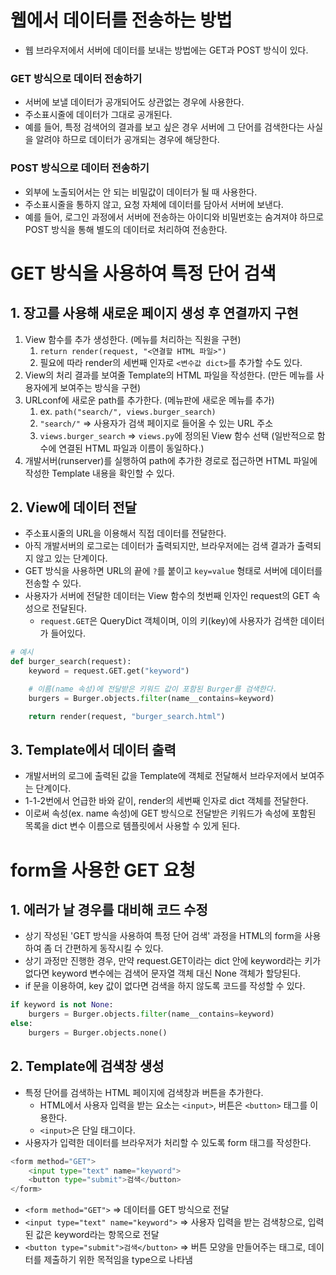 # 웹에서 데이터를 전송하는 방법
- 웹 브라우저에서 서버에 데이터를 보내는 방법에는 GET과 POST 방식이 있다.

### GET 방식으로 데이터 전송하기
- 서버에 보낼 데이터가 공개되어도 상관없는 경우에 사용한다.
- 주소표시줄에 데이터가 그대로 공개된다.
- 예를 들어, 특정 검색어의 결과를 보고 싶은 경우 서버에 그 단어를 검색한다는 사실을 알려야 하므로 데이터가 공개되는 경우에 해당한다.

### POST 방식으로 데이터 전송하기
- 외부에 노출되어서는 안 되는 비밀값이 데이터가 될 때 사용한다.
- 주소표시줄을 통하지 않고, 요청 자체에 데이터를 담아서 서버에 보낸다.
- 예를 들어, 로그인 과정에서 서버에 전송하는 아이디와 비밀번호는 숨겨져야 하므로 POST 방식을 통해 별도의 데이터로 처리하여 전송한다.


# GET 방식을 사용하여 특정 단어 검색
## 1. 장고를 사용해 새로운 페이지 생성 후 연결까지 구현
1. View 함수를 추가 생성한다. (메뉴를 처리하는 직원을 구현)
   1. `return render(request, "<연결할 HTML 파일>")`
   2. 필요에 따라 render의 세번째 인자로 `<변수값 dict>`를 추가할 수도 있다.
2. View의 처리 결과를 보여줄 Template의 HTML 파일을 작성한다. (만든 메뉴를 사용자에게 보여주는 방식을 구현)
3. URLconf에 새로운 path를 추가한다. (메뉴판에 새로운 메뉴를 추가)
   1. ex. `path("search/", views.burger_search)`
   2. `"search/"` ⇒ 사용자가 검색 페이지로 들어올 수 있는 URL 주소
   3. `views.burger_search` ⇒ `views.py`에 정의된 View 함수 선택 (일반적으로 함수에 연결된 HTML 파일과 이름이 동일하다.) 
4. 개발서버(runserver)를 실행하여 path에 추가한 경로로 접근하면 HTML 파일에 작성한 Template 내용을 확인할 수 있다.

## 2. View에 데이터 전달
- 주소표시줄의 URL을 이용해서 직접 데이터를 전달한다.
- 아직 개발서버의 로그로는 데이터가 출력되지만, 브라우저에는 검색 결과가 출력되지 않고 있는 단계이다.
- GET 방식을 사용하면 URL의 끝에 `?`를 붙이고 `key=value` 형태로 서버에 데이터를 전송할 수 있다.
- 사용자가 서버에 전달한 데이터는 View 함수의 첫번째 인자인 request의 GET 속성으로 전달된다.
  - `request.GET`은 QueryDict 객체이며, 이의 키(key)에 사용자가 검색한 데이터가 들어있다.
```py
# 예시
def burger_search(request):
    keyword = request.GET.get("keyword")

    # 이름(name 속성)에 전달받은 키워드 값이 포함된 Burger를 검색한다.
    burgers = Burger.objects.filter(name__contains=keyword)

    return render(request, "burger_search.html")
```

## 3. Template에서 데이터 출력
- 개발서버의 로그에 출력된 값을 Template에 객체로 전달해서 브라우저에서 보여주는 단계이다.
- 1-1-2번에서 언급한 바와 같이, render의 세번째 인자로 dict 객체를 전달한다.
- 이로써 속성(ex. name 속성)에 GET 방식으로 전달받은 키워드가 속성에 포함된 목록을 dict 변수 이름으로 템플릿에서 사용할 수 있게 된다.


# form을 사용한 GET 요청
## 1. 에러가 날 경우를 대비해 코드 수정
- 상기 작성된 'GET 방식을 사용하여 특정 단어 검색' 과정을 HTML의 form을 사용하여 좀 더 간편하게 동작시킬 수 있다.
- 상기 과정만 진행한 경우, 만약 request.GET이라는 dict 안에 keyword라는 키가 없다면 keyword 변수에는 검색어 문자열 객체 대신 None 객체가 할당된다.
- if 문을 이용하여, key 값이 없다면 검색을 하지 않도록 코드를 작성할 수 있다.
```py
if keyword is not None:
    burgers = Burger.objects.filter(name__contains=keyword)
else:
    burgers = Burger.objects.none()
```

## 2. Template에 검색창 생성
- 특정 단어를 검색하는 HTML 페이지에 검색창과 버튼을 추가한다.
  - HTML에서 사용자 입력을 받는 요소는 `<input>`, 버튼은 `<button>` 태그를 이용한다.
  - `<input>`은 단일 태그이다.
- 사용자가 입력한 데이터를 브라우저가 처리할 수 있도록 form 태그를 작성한다.
```py
<form method="GET">
    <input type="text" name="keyword">
    <button type="submit">검색</button>
</form>
```
- `<form method="GET">` ⇒ 데이터를 GET 방식으로 전달
- `<input type="text" name="keyword">` ⇒ 사용자 입력을 받는 검색창으로, 입력된 값은 keyword라는 항목으로 전달
- `<button type="submit">검색</button>` ⇒ 버튼 모양을 만들어주는 태그로, 데이터를 제출하기 위한 목적임을 type으로 나타냄